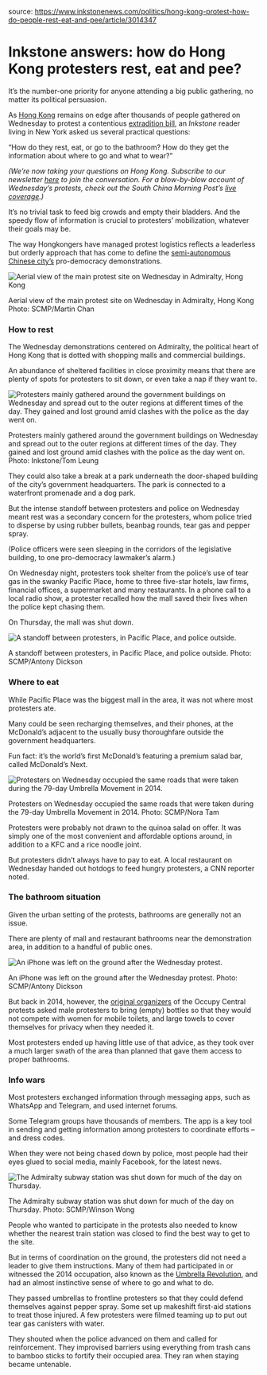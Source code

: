 source: https://www.inkstonenews.com/politics/hong-kong-protest-how-do-people-rest-eat-and-pee/article/3014347

# Inkstone answers: how do Hong Kong protesters rest, eat and pee?

It’s the number-one priority for anyone attending a big public gathering, no matter its political persuasion.

As [Hong Kong](https://www.inkstonenews.com/topics/hong-kong) remains on edge after thousands of people gathered on Wednesday to protest a contentious [extradition bill](https://www.inkstonenews.com/politics/hong-kongs-extradition-plan-why-million-people-protested-it/article/3013831), an _Inkstone_ reader living in New York asked us several practical questions:

“How do they rest, eat, or go to the bathroom? How do they get the information about where to go and what to wear?”

_(We’re now taking your questions on Hong Kong. Subscribe to our newsletter _[_here_](https://inks.tn/hongkong) _to join the conversation. For a blow-by-blow account of Wednesday’s protests, check out the South China Morning Post’s_ [_live coverage_](https://www.scmp.com/news/hong-kong/politics/article/3014104/thousands-block-roads-downtown-hong-kong-defiant-protest)_.)_

It’s no trivial task to feed big crowds and empty their bladders. And the speedy flow of information is crucial to protesters’ mobilization, whatever their goals may be.

The way Hongkongers have managed protest logistics reflects a leaderless but orderly approach that has come to define the [semi-autonomous Chinese city’s](https://www.inkstonenews.com/china/hong-kong-part-china-why-are-people-protesting-and-other-questions-answered/article/3014177) pro-democracy demonstrations.

![Aerial view of the main protest site on Wednesday in Admiralty, Hong Kong](https://cdn.i-scmp.com/sites/default/files/styles/660w/public/d8/images/2019/06/13/scmp_12jun19_ns_top09_martin_chan.jpg?itok=JW1bytPU)

Aerial view of the main protest site on Wednesday in Admiralty, Hong Kong Photo: SCMP/Martin Chan

### How to rest

The Wednesday demonstrations centered on Admiralty, the political heart of Hong Kong that is dotted with shopping malls and commercial buildings.

An abundance of sheltered facilities in close proximity means that there are plenty of spots for protesters to sit down, or even take a nap if they want to.

![Protesters mainly gathered around the government buildings on Wednesday and spread out to the outer regions at different times of the day. They gained and lost ground amid clashes with the police as the day went on.](https://cdn.i-scmp.com/sites/default/files/styles/1320w/public/d8/images/2019/06/13/hong_kong_map.jpg?itok=UZho7AYq)

Protesters mainly gathered around the government buildings on Wednesday and spread out to the outer regions at different times of the day. They gained and lost ground amid clashes with the police as the day went on. Photo: Inkstone/Tom Leung

They could also take a break at a park underneath the door-shaped building of the city’s government headquarters. The park is connected to a waterfront promenade and a dog park.

But the intense standoff between protesters and police on Wednesday meant rest was a secondary concern for the protesters, whom police tried to disperse by using rubber bullets, beanbag rounds, tear gas and pepper spray.

(Police officers were seen sleeping in the corridors of the legislative building, to one pro-democracy lawmaker’s alarm.)

On Wednesday night, protesters took shelter from the police’s use of tear gas in the swanky Pacific Place, home to three five-star hotels, law firms, financial offices, a supermarket and many restaurants. In a phone call to a local radio show, a protester recalled how the mall saved their lives when the police kept chasing them.

On Thursday, the mall was shut down.

![A standoff between protesters, in Pacific Place, and police outside.](https://cdn.i-scmp.com/sites/default/files/styles/486w/public/d8/images/2019/06/13/scmp_12jun19_ns_protest400_antony_dickson.jpg?itok=kywbpZzU)

A standoff between protesters, in Pacific Place, and police outside. Photo: SCMP/Antony Dickson

### Where to eat

While Pacific Place was the biggest mall in the area, it was not where most protesters ate.

Many could be seen recharging themselves, and their phones, at the McDonald’s adjacent to the usually busy thoroughfare outside the government headquarters.

Fun fact: it’s the world’s first McDonald’s featuring a premium salad bar, called McDonald’s Next.

![Protesters on Wednesday occupied the same roads that were taken during the 79-day Umbrella Movement in 2014.](https://cdn.i-scmp.com/sites/default/files/styles/660x385/public/d8/images/2019/06/13/nora_tam_scmp_12jun19_ns_legco05.jpg?itok=2aPv6U-e)

Protesters on Wednesday occupied the same roads that were taken during the 79-day Umbrella Movement in 2014. Photo: SCMP/Nora Tam

Protesters were probably not drawn to the quinoa salad on offer. It was simply one of the most convenient and affordable options around, in addition to a KFC and a rice noodle joint.

But protesters didn’t always have to pay to eat. A local restaurant on Wednesday handed out hotdogs to feed hungry protesters, a CNN reporter noted.

### The bathroom situation

Given the urban setting of the protests, bathrooms are generally not an issue.

There are plenty of mall and restaurant bathrooms near the demonstration area, in addition to a handful of public ones.

![An iPhone was left on the ground after the Wednesday protest.](https://cdn.i-scmp.com/sites/default/files/styles/660x385/public/d8/images/2019/06/13/scmp_13jun19_ns_protest415_antony_dickson.jpg?itok=H7Xi1_3q)

An iPhone was left on the ground after the Wednesday protest. Photo: SCMP/Antony Dickson

But back in 2014, however, the [original organizers](https://www.inkstonenews.com/politics/occupy-central-leaders-await-sentencing-after-guilty-verdicts/article/3005524) of the Occupy Central protests asked male protesters to bring (empty) bottles so that they would not compete with women for mobile toilets, and large towels to cover themselves for privacy when they needed it.

Most protesters ended up having little use of that advice, as they took over a much larger swath of the area than planned that gave them access to proper bathrooms.

### Info wars

Most protesters exchanged information through messaging apps, such as WhatsApp and Telegram, and used internet forums.

Some Telegram groups have thousands of members. The app is a key tool in sending and getting information among protesters to coordinate efforts – and dress codes.

When they were not being chased down by police, most people had their eyes glued to social media, mainly Facebook, for the latest news.

![The Admiralty subway station was shut down for much of the day on Thursday.](https://cdn.i-scmp.com/sites/default/files/styles/660x385/public/d8/images/2019/06/13/scmp_13jun19_ns_harcourt208_winson.jpg?itok=qHYjVJ5c)

The Admiralty subway station was shut down for much of the day on Thursday. Photo: SCMP/Winson Wong

People who wanted to participate in the protests also needed to know whether the nearest train station was closed to find the best way to get to the site.

But in terms of coordination on the ground, the protesters did not need a leader to give them instructions. Many of them had participated in or witnessed the 2014 occupation, also known as the [Umbrella Revolution](https://www.inkstonenews.com/arts/hong-kongs-umbrella-movement-four-years/article/2166125), and had an almost instinctive sense of where to go and what to do.

They passed umbrellas to frontline protesters so that they could defend themselves against pepper spray. Some set up makeshift first-aid stations to treat those injured. A few protesters were filmed teaming up to put out tear gas canisters with water.

They shouted when the police advanced on them and called for reinforcement. They improvised barriers using everything from trash cans to bamboo sticks to fortify their occupied area. They ran when staying became untenable.
